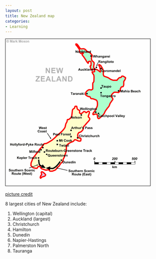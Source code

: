 ```yaml
---
layout: post
title: New Zealand map
categories:
- Learning
---
```



![](/img/new_zealand_map.gif)

[picture credit](http://www.moxon.net/images/new_zealand/new_zealand_map.gif)

8 largest cities of New Zealand include:

1. Wellington (capital)
2. Auckland (largest)
3. Christchurch
4. Hamilton
5. Dunedin
6. Napier-Hastings
7. Palmerston North
8. Tauranga
